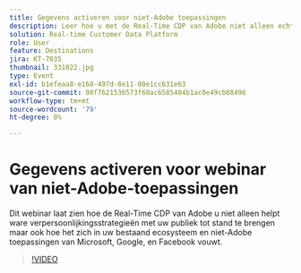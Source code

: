 ```yaml
---
title: Gegevens activeren voor niet-Adobe toepassingen
description: Leer hoe u met de Real-Time CDP van Adobe niet alleen echte personalisatiestrategieën kunt maken voor uw publiek, maar ook hoe u deze kunt integreren in uw bestaande ecosysteem- en niet-Adobe-toepassingen van Microsoft, Google en Facebook.
solution: Real-time Customer Data Platform
role: User
feature: Destinations
jira: KT-7035
thumbnail: 331022.jpg
type: Event
exl-id: b1efeaa8-e168-497d-8e11-80e1cc631e63
source-git-commit: 90f7621536573f60ac6585404b1ac0e49cb08496
workflow-type: tm+mt
source-wordcount: '79'
ht-degree: 0%

---
```


# Gegevens activeren voor webinar van niet-Adobe-toepassingen

Dit webinar laat zien hoe de Real-Time CDP van Adobe u niet alleen helpt ware verpersoonlijkingsstrategieën met uw publiek tot stand te brengen maar ook hoe het zich in uw bestaand ecosysteem en niet-Adobe toepassingen van Microsoft, Google, en Facebook vouwt.

>[!VIDEO](https://video.tv.adobe.com/v/331022/?quality=12&learn=on)


